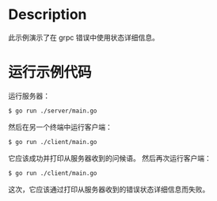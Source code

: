 # Description

此示例演示了在 grpc 错误中使用状态详细信息。

# 运行示例代码

运行服务器：

```sh
$ go run ./server/main.go
```

然后在另一个终端中运行客户端：

```sh
$ go run ./client/main.go
```

它应该成功并打印从服务器收到的问候语。
然后再次运行客户端：

```sh
$ go run ./client/main.go
```

这次，它应该通过打印从服务器收到的错误状态详细信息而失败。

